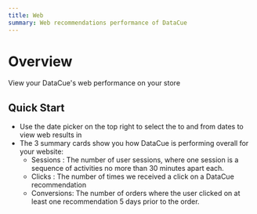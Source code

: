 ```yaml
---
title: Web
summary: Web recommendations performance of DataCue
---
```


# Overview
View your DataCue's web performance on your store

## Quick Start
- Use the date picker on the top right to select the to and from dates to view web results in
- The 3 summary cards show you how DataCue is performing overall for your website:
    - Sessions : The number of user sessions, where one session is a sequence of activities no more than 30 minutes apart each.
    - Clicks : The number of times we received a click on a DataCue recommendation
    - Conversions: The number of orders where the user clicked on at least one recommendation 5 days prior to the order.